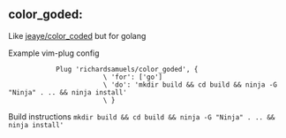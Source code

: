 color_goded: 
---

Like [jeaye/color_coded](https://github.com/jeaye/color_coded) but for golang

Example vim-plug config
```
            Plug 'richardsamuels/color_goded', {
                        \ 'for': ['go']
                        \ 'do': 'mkdir build && cd build && ninja -G "Ninja" . .. && ninja install'
                        \ }
```

Build instructions `mkdir build && cd build && ninja -G "Ninja" . .. && ninja install'`
